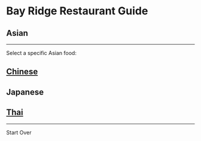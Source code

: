 # Bay Ridge Restaurant Guide
## Asian
---
Select a specific Asian food:
## [Chinese](../asian/chinese.md)
## Japanese
## [Thai]()
---
Start Over